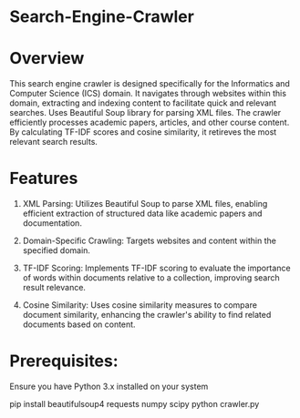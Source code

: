 # Search-Engine-Crawler

# Overview

This search engine crawler is designed specifically for the Informatics and Computer Science (ICS) domain. It navigates through websites within this domain, extracting and indexing content to facilitate quick and relevant searches. Uses Beautiful Soup library for parsing XML files. The crawler efficiently processes academic papers, articles, and other course content. By calculating TF-IDF scores and cosine similarity, it retireves the most relevant search results.

# Features

1. XML Parsing: Utilizes Beautiful Soup to parse XML files, enabling efficient extraction of structured data like academic papers and documentation.

2. Domain-Specific Crawling: Targets websites and content within the specified domain.

3. TF-IDF Scoring: Implements TF-IDF scoring to evaluate the importance of words within documents relative to a collection, improving search result relevance.

4. Cosine Similarity: Uses cosine similarity measures to compare document similarity, enhancing the crawler's ability to find related documents based on content.


# Prerequisites:
Ensure you have Python 3.x installed on your system

pip install beautifulsoup4 requests numpy scipy
python crawler.py
